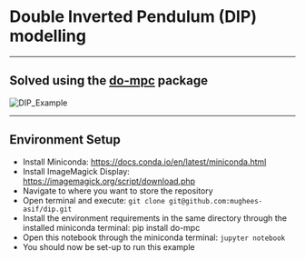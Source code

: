 # Double Inverted Pendulum (DIP) modelling
------------------------------------------
## Solved using the [do-mpc](https://github.com/do-mpc/do-mpc) package
![DIP_Example](https://raw.githubusercontent.com/mughees-asif/dip/master/anim_dip.gif)

------------------------------------------
## Environment Setup

* Install Miniconda: https://docs.conda.io/en/latest/miniconda.html
* Install ImageMagick Display: https://imagemagick.org/script/download.php
* Navigate to where you want to store the repository
* Open terminal and execute: `git clone git@github.com:mughees-asif/dip.git`
* Install the environment requirements in the same directory through the installed miniconda terminal: pip install do-mpc
* Open this notebook through the miniconda terminal: `jupyter notebook`
* You should now be set-up to run this example